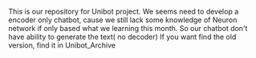 This is our repository for Unibot project.
We seems need to develop a encoder only chatbot, cause we still lack some knowledge of Neuron network if only based what we learning this month. So our chatbot don't have ability to generate the text( no decoder)
If you want find the old version, find it in Unibot_Archive 
